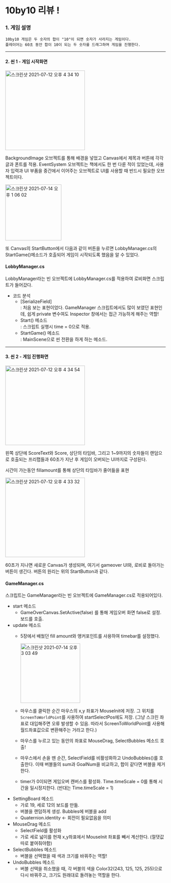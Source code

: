 # 10by10 리뷰 !

### 1. 게임 설명

    10by10 게임은 두 숫자의 합이 "10"이 되면 숫자가 사라지는 게임이다.
    플레이어는 60초 동안 합이 10이 되는 두 숫자를 드래그하며 게임을 진행한다.

-----

#### 2. 씬 1 - 게임 시작화면

<img width="250" alt="스크린샷 2021-07-12 오후 4 34 10" src="https://user-images.githubusercontent.com/43170505/125248421-fdbdb080-e32e-11eb-8138-af9109f7d17d.png">

BackgroundImage 오브젝트를 통해 배경을 넣었고 Canvas에서 제목과 버튼에 각각 글과 폰트를 적용.
EventSystem 오브젝트는 책에서도 한 번 다룬 적이 있었는데, 사용자 입력과 UI 부품을 중간에서 이어주는 오브젝트로 UI를 사용할 때 반드시 필요한 오브젝트이다. 

 <img width="176" alt="스크린샷 2021-07-14 오후 1 06 02" src="https://user-images.githubusercontent.com/43170505/125559545-f3d20c0e-759d-4146-a2e6-1ff589be754e.png">

또 Canvas의 StartButton에서 다음과 같이 버튼을 누르면 LobbyManager.cs의 StartGame()메소드가 호출되어 게임이 시작되도록 했음을 알 수 있었다.
 

#### LobbyManager.cs
LobbyManager라는 빈 오브젝트에 LobbyManager.cs를 적용하여 로비화면 스크립트가 들어갔다.
- 코드 분석
  - [SerializeField] <br> : 처음 보는 표현이었다. GameManager 스크립트에서도 많이 보였던 표현인데, 쉽게 private 변수여도 Inspector 창에서는 접근 가능하게 해주는 역할!
  - Start() 메소드<br> : 스크립트 실행시 time = 0으로 적용.
  - StartGame() 메소드<br> : MainScene으로 씬 전환을 하게 하는 메소드.
  
-----

#### 3. 씬 2 - 게임 진행화면

<img width="250" alt="스크린샷 2021-07-12 오후 4 34 54" src="https://user-images.githubusercontent.com/43170505/125248513-17f78e80-e32f-11eb-9af5-13249ad56887.png">


왼쪽 상단에 ScoreText와 Score, 상단의 타임바, 그리고 1~9까지의 숫자들이 랜덤으로 호출되는 프리팹들과 60초가 지난 후 게임이 오버되는 UI까지로 구성된다. 

시간이 가는동안 fillamount를 통해 상단의 타임바가 줄어듦을 표현

<img width="250" alt="스크린샷 2021-07-12 오후 4 33 32" src="https://user-images.githubusercontent.com/43170505/125248337-e7175980-e32e-11eb-8014-cc340983cc74.png">

60초가 지나면 새로운 Canvas가 생성되며, 여기서 gameover UI와, 로비로 돌아가는 버튼이 생긴다. 버튼의 원리는 위의 StartButton과 같다.

#### GameManager.cs
 스크립트는 GameManager라는 빈 오브젝트에 GameManager.cs로 적용되어있다.
  - start 메소드 
    - GameOverCanvas.SetActive(false) 를 통해 게임오버 화면 false로 설정. 보드를 호출.
  - update 메소드
    - 5장에서 배웠던 fill amount와 앵커포인트를 사용하여 timebar를 설정했다.
      
      <img width="187" alt="스크린샷 2021-07-14 오후 3 03 49" src="https://user-images.githubusercontent.com/43170505/125571182-c9beb9c7-4275-46af-8922-77c285c72861.png">
    - 마우스를 클릭한 순간 마우스의 x,y 좌표가 MouseInit에 저장. 그 위치를 `ScreenToWorldPoint`를 사용하여 startSelectPos에도 저장. (그냥 스크린 좌표로 대입해주면 오류 발생할 수 있음. 따라서 ScreenToWorldPoint를 사용해 월드좌표값으로 변환해주는 거라고 한다.)
    - 마우스를 누르고 있는 동안의 좌표로 MouseDrag, SelectBubbles 메소드 호출! 
    - 마우스에서 손을 뗀 순간, SelectField를 비활성화하고 UndoBubbles()를 호출한다.
      이때 버블들의 sum과 GoalNum을 비교하고, 합이 같다면 버블을 제거한다.
    - timer가 0이되면 게임오버 캔버스를 활성화. Time.timeScale = 0를 통해 시간을 일시정지한다. (반대는 Time.timeScale = 1)
  - SettingBoard 메소드
    - 가로 19, 세로 12의 보드를 만듦.
    - 버블을 랜덤하게 생성. Bubbles에 버블을 add
    - Quaternion.identity <- 회전이 필요없음을 의미 
  - MouseDrag 메소드
    - SelectField를 활성화
    - 가로 세로 넓이를 현재 x,y좌표에서 MouseInit 좌표를 빼서 계산한다. (절댓값 따로 붙여줘야함)
  - SelectBubbles 메소드
    - 버블을 선택했을 때 색과 크기를 바꿔주는 역할!
  - UndoBubbles 메소드
    - 버블 선택을 취소했을 때, 각 버블의 색을 Color32(243, 125, 125, 255)으로 다시 바꿔주고, 크기도 원래대로 돌려놓는 역할을 한다.
    

